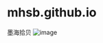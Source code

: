 # mhsb.github.io
墨海拾贝
![image](https://raw.githubusercontent.com/bxzxtx/mhsb.github.io/main/backpic.png)
